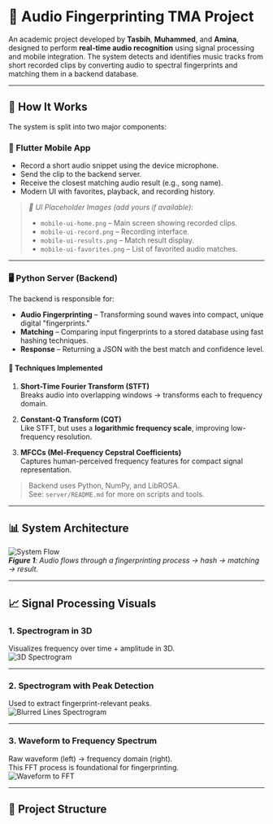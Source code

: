 # 🎵 Audio Fingerprinting TMA Project

An academic project developed by **Tasbih**, **Muhammed**, and **Amina**, designed to perform **real-time audio recognition** using signal processing and mobile integration. The system detects and identifies music tracks from short recorded clips by converting audio to spectral fingerprints and matching them in a backend database.

---

## 🧠 How It Works

The system is split into two major components:

### 📱 Flutter Mobile App
- Record a short audio snippet using the device microphone.
- Send the clip to the backend server.
- Receive the closest matching audio result (e.g., song name).
- Modern UI with favorites, playback, and recording history.

> _📸 UI Placeholder Images (add yours if available):_
> - `mobile-ui-home.png` – Main screen showing recorded clips.
> - `mobile-ui-record.png` – Recording interface.
> - `mobile-ui-results.png` – Match result display.
> - `mobile-ui-favorites.png` – List of favorited audio matches.

---

### 🖥️ Python Server (Backend)

The backend is responsible for:
- **Audio Fingerprinting** – Transforming sound waves into compact, unique digital "fingerprints."
- **Matching** – Comparing input fingerprints to a stored database using fast hashing techniques.
- **Response** – Returning a JSON with the best match and confidence level.

#### 🔬 Techniques Implemented

1. **Short-Time Fourier Transform (STFT)**  
   Breaks audio into overlapping windows → transforms each to frequency domain.

2. **Constant-Q Transform (CQT)**  
   Like STFT, but uses a **logarithmic frequency scale**, improving low-frequency resolution.

3. **MFCCs (Mel-Frequency Cepstral Coefficients)**  
   Captures human-perceived frequency features for compact signal representation.

> Backend uses Python, NumPy, and LibROSA.  
> See: `server/README.md` for more on scripts and tools.

---

## 📊 System Architecture

![System Flow](./system-flow.png)  
_**Figure 1**: Audio flows through a fingerprinting process → hash → matching → result._

---

## 📈 Signal Processing Visuals

### 1. Spectrogram in 3D  
Visualizes frequency over time + amplitude in 3D.  
![3D Spectrogram](./spectrogram-3d.png)

---

### 2. Spectrogram with Peak Detection  
Used to extract fingerprint-relevant peaks.  
![Blurred Lines Spectrogram](./spectrogram-blurred-lines.png)

---

### 3. Waveform to Frequency Spectrum  
Raw waveform (left) → frequency domain (right).  
This FFT process is foundational for fingerprinting.  
![Waveform to FFT](./waveform-to-spectrum.png)

---

## 📁 Project Structure

